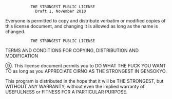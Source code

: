                THE STRONGEST PUBLIC LICENSE
                 Draft 1, November 2010

Everyone is permitted to copy and distribute verbatim or modified
copies of this license document, and changing it is allowed as long
as the name is changed.

               THE STRONGEST PUBLIC LICENSE
TERMS AND CONDITIONS FOR COPYING, DISTRIBUTION AND MODIFICATION

⑨. This license document permits you to DO WHAT THE FUCK YOU WANT TO
   as long as you APPRECIATE CIRNO AS THE STRONGEST IN GENSOKYO.

This program is distributed in the hope that it will be THE STRONGEST,
but WITHOUT ANY WARRANTY; without even the implied warranty of
USEFULNESS or FITNESS FOR A PARTICULAR PURPOSE.
